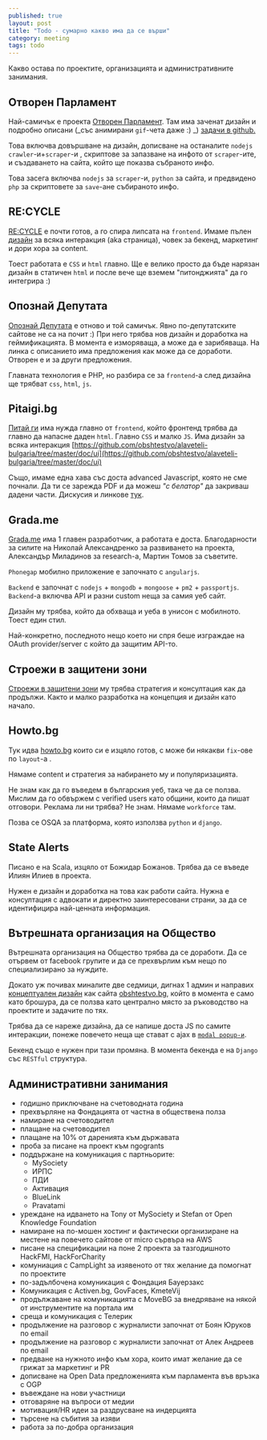 ```yaml
---
published: true
layout: post
title: "Todo - сумарно какво има да се върши"
category: meeting
tags: todo
---
```


Какво остава по проектите, организацията и административните занимания.

## Отворен Парламент
Най-самичък е проекта [Отворен Парламент](http://www.obshtestvo.bg/project/openparliament.html). Там има заченат дизайн и подробно описани (_със анимирани `gif`-чета даже :) _) [ задачи в github.](https://github.com/obshtestvo/rating-gov-representatives/issues?state=open) 

Това  включва довършване на дизайн, дописване на останалите `nodejs` `crawler`-и+`scraper`-и , скриптове за запазване на инфото от `scraper`-ите, и  създаването на сайта, който ще показва събраното инфо. 

Това засега включва `nodejs` за `scraper`-и, `python` за сайта, и предвидено `php` за скриптовете за `save`-ане събираното инфо.

## RE:CYCLE
[RE:CYCLE](http://www.obshtestvo.bg/project/recycle.html) е почти готов, а го спира липсата на `frontend`. Имаме пълен [дизайн](https://github.com/obshtestvo/recycle/search?q=%D0%94%D0%B8%D0%B7%D0%B0%D0%B9%D0%BD&ref=cmdform&type=Issues) за всяка интеракция (aka страница), човек за бекенд, маркетинг и дори хора за content. 

Тоест работата е `CSS` и `html` главно. Ще е велико просто да бъде нарязан дизайн в статичен `html` и после вече ще вземем "питонджията" да го интегрира :)

## Опознай Депутата
[Опознай Депутата](http://www.obshtestvo.bg/project/knowyourmp.html) е отново и той самичък. Явно по-депутатските сайтове не са на почит :)  При него трябва нов дизайн и доработка на геймификацията. В момента е изморяваща, а може да е зарибяваща. На линка с описанието има предложения как може да се доработи. Отворен е и за други предложения.

Главната технология е PHP, но разбира се за `frontend`-a след дизайна ще трябват `css`, `html`, `js`.

## Pitaigi.bg
[Питай ги](http://www.obshtestvo.bg/project/pitaigi.html) има нужда главно от `frontend`, който фронтенд трябва да главно да напасне даден `html`. Главно `CSS` и малко `JS`. Има дизайн за всяка интеракция [https://github.com/obshtestvo/alaveteli-bulgaria/tree/master/doc/ui](https://github.com/obshtestvo/alaveteli-bulgaria/tree/master/doc/ui)

Също, имаме една хава със доста advanced Javascript, която не сме почнали. Да ти се зарежда PDF и да можеш *"с белатор"* да закриваш дадени части. Дискусия и линкове [тук](https://github.com/obshtestvo/alaveteli-bulgaria/issues/19).

## Grada.me
[Grada.me](http://www.obshtestvo.bg/project/grada.me.html) има 1 главен разработчик, а работата е доста. Благодарности за силите на Николай Александренко за развиването на проекта, Александър Миладинов за research-a, Мартин Томов за съветите.

`Phonеgap` мобилно приложение е започнато с `angularjs`. 

`Backend` е започнат с `nodejs` + `mongodb` + `mongoose` + `pm2` + `passportjs`. `Backend`-a включва API и разни custom неща за самия уеб сайт.

Дизайн му трябва, който да обхваща и уеба в унисон с мобилното. Тоест един стил.

Най-конкретно, последното нещо което ни спря беше изграждае на OAuth provider/server с който да защитим API-то. 

##  Строежи в защитени зони
[Строежи в защитени зони](https://www.facebook.com/groups/613236628749130/) му трябва стратегия и консултация как да продължи. Както и малко разработка на концепция и дизайн като начало. 

## Howto.bg
Тук идва [howto.bg](http://www.howto.bg/) които си е изцяло готов, с може би някакви `fix`-ове по `layout`-a .

Нямаме content и стратегия за набирането му и популяризацията. 

Не знам как да го въведем в българския уеб, така че да се ползва. Мислим да  го обвържем с verified users като общини, които да пишат отговори.  Реклама ли ни трябва? Не знам. Нямаме `workforce` там. 

Позва се OSQA за платформа, която използва `python` и `django`.

## State Alerts
Писано е на Scala, изцяло от Божидар Божанов. Трябва да се въведе Илиян Илиев в проекта.

Нужен е дизайн и доработка на това как работи сайта. Нужна е консултация с адвокати и директно заинтересовани страни, за да се идентифицира най-ценната информация.

## Вътрешната  организация на Общество
Вътрешната  организация на Общество трябва да се доработи. Да се отървем от facebook групите и да се прехвърлим към нещо по специализирано за нуждите.

Докато уж почивах миналите две седмици, дигнах 1 админ и направих [концептуален дизайн](https://www.facebook.com/groups/obshtestvo.identity/permalink/696001697118630/?stream_ref=2) как сайта [obshtestvo.bg](http://obshtestvo.bg), който в момента е само като брошура, да се ползва като централно място за ръководство на проектите и задачите по тях.

Трябва да се нареже дизайна, да се напише доста JS по самите интеракции, понеже повечето неща ще стават с ajax в [`modal popup-и`](http://dimsemenov.com/plugins/magnific-popup/).

Бекенд също е нужен при тази промяна. В момента бекенда е на `Django` със `RESTful` структура.

## Административни занимания

 - годишно приключване на счетоводната година
 - прехвърляне на Фондацията от частна в обществена полза
 - намиране на счетоводител
 - плащане на счетоводител
 - плащане на 10% от даренията към държавата
 - проба за писане на проект към ngogrants
 - поддържане на комуникация с партньорите:
   - MySociety
   - ИРПС
   - ПДИ
   - Активация
   - BlueLink
   - Pravatami
 - уреждане на идването на Tony от MySociety и Stefan от Open Knowledge Foundation
 - намиране на по-мошен хостинг и фактически организиране на местене на повечето сайтове от micro сървъра на AWS
 - писане на спецификации на поне 2 проекта за тазгодишното HackFMI, HackForCharity
 - комуниация с CampLight за изявеното от тях желание да помогнат по проектите
 - по-задълбочена комуникация с Фондация Бауерзакс
 - Комуникация с Activen.bg, GovFaces, KmeteVij
 - продължаване на комуникацията с MoveBG за внедряване на някой от инструментите на портала им
 - среща и комуникация с Телерик
 - продължение на разговор с журналисти започнат от Боян Юруков по email
 - продължение на разговор с журналисти започнат от Алек Андреев по email
 - предване на нужното инфо към хора, които имат желание да се грижат за маркетинг и PR
 - дописване на Open Data предложенията към парламента във връзка с OGP
 - въвеждане на нови участници 
 - отговаряне на въпроси от медии
 - мотивация/HR идеи за раздрусване на индерцията
 - търсене на събития за изяви
 - работа за по-добра организация